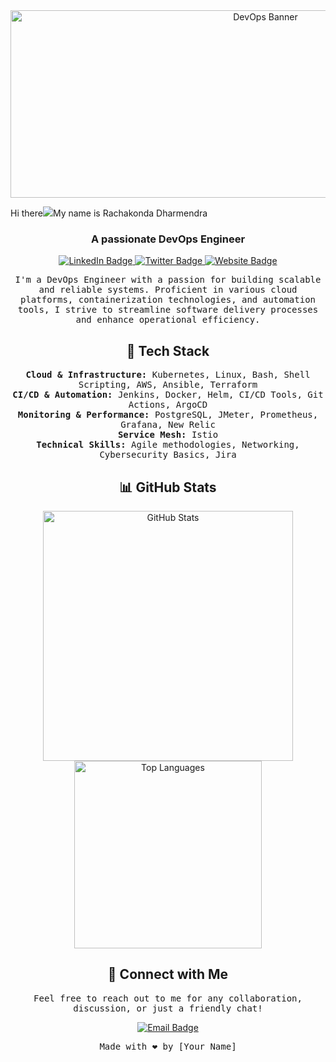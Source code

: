 <!-- Banner -->
<div align="center">
  <img src="https://img.freepik.com/free-photo/beautiful-office-space-cartoon-style\_23-2151043303.jpg" alt="DevOps Banner" width="800" height="300" />
</div>

<!-- Header -->
Hi there![](https://user-images.githubusercontent.com/18350557/176309783-0785949b-9127-417c-8b55-ab5a4333674e.gif)My name is Rachakonda Dharmendra

<h3 align="center">A passionate DevOps Engineer</h3>

<!-- Badges -->
<p align="center">
  <a href="https://www.linkedin.com/in/rachakonda-dharmendra/" target="linkedin" >
    <img src="https://img.shields.io/badge/-LinkedIn-blue?style=flat-square&logo=Linkedin&logoColor=white" alt="LinkedIn Badge" />
  </a>
  <a href="https://twitter.com/yourtwitterhandle" target="linkedin" rel="noopener noreferrer">
    <img src="https://img.shields.io/badge/-Twitter-1ca0f1?style=flat-square&labelColor=1ca0f1&logo=twitter&logoColor=white" alt="Twitter Badge" />
  </a>
  <a href="https://www.rachakondadharmendra.info" target="twitter" rel="noopener noreferrer">
    <img src="https://img.shields.io/badge/-Website-success?style=flat-square&logo=Google-Chrome&logoColor=white" alt="Website Badge" />
  </a>
</p>

<!-- About Me -->
<p align="center">
  <samp>
    I'm a DevOps Engineer with a passion for building scalable and reliable systems. Proficient in various cloud platforms, containerization technologies, and automation tools, I strive to streamline software delivery processes and enhance operational efficiency.
  </samp>
</p>

<!-- Tech Stack -->
<h2 align="center">🚀 Tech Stack</h2>
<p align="center">
  <samp>
    <b>Cloud & Infrastructure:</b> Kubernetes, Linux, Bash, Shell Scripting, AWS, Ansible, Terraform<br>
    <b>CI/CD & Automation:</b> Jenkins, Docker, Helm, CI/CD Tools, Git Actions, ArgoCD<br>
    <b>Monitoring & Performance:</b> PostgreSQL, JMeter, Prometheus, Grafana, New Relic<br>
    <b>Service Mesh:</b> Istio<br>
    <b>Technical Skills:</b> Agile methodologies, Networking, Cybersecurity Basics, Jira
  </samp>
</p>

<!-- GitHub Stats -->
<h2 align="center">📊 GitHub Stats</h2>
<div align="center">
  <a href="https://github.com/yourgithubusername" target="_blank" rel="noopener noreferrer">
    <img src="https://github-readme-stats.vercel.app/api?username=yourgithubusername&show_icons=true&theme=radical" alt="GitHub Stats" width="400" />
  </a>
  <a href="https://github.com/yourgithubusername" target="_blank" rel="noopener noreferrer">
    <img src="https://github-readme-stats.vercel.app/api/top-langs/?username=yourgithubusername&layout=compact&theme=radical" alt="Top Languages" width="300" />
  </a>
</div>

<!-- Contact Me -->
<h2 align="center">💬 Connect with Me</h2>
<p align="center">
  <samp>
    Feel free to reach out to me for any collaboration, discussion, or just a friendly chat!
  </samp>
</p>
<p align="center">
  <a href="rachakondadharmendra@gmail.com">
    <img src="https://img.shields.io/badge/-Email-D14836?style=flat-square&logo=Gmail&logoColor=white" alt="Email Badge" />
  </a>
</p>

<!-- Footer -->
<p align="center">
  <samp>
    Made with ❤️ by [Your Name]
  </samp>
</p>








<!--
**rachakondadharmendra/rachakondadharmendra** is a ✨ _special_ ✨ repository because its `README.md` (this file) appears on your GitHub profile.

Here are some ideas to get you started:

- 🔭 I’m currently working on ...
- 🌱 I’m currently learning ...
- 👯 I’m looking to collaborate on ...
- 🤔 I’m looking for help with ...
- 💬 Ask me about ...
- 📫 How to reach me: ...
- 😄 Pronouns: ...
- ⚡ Fun fact: ...
-->
